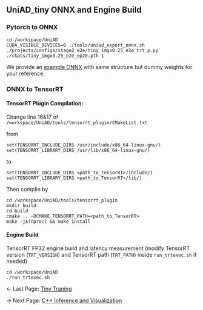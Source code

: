 
## UniAD_tiny ONNX and Engine Build
### Pytorch to ONNX
```
cd /workspace/UniAD
CUDA_VISIBLE_DEVICES=0 ./tools/uniad_export_onnx.sh ./projects/configs/stage2_e2e/tiny_imgx0.25_e2e_trt_p.py ./ckpts/tiny_imgx0.25_e2e_ep20.pth 1
```

We provide an [example ONNX](../onnx/uniad_tiny_dummy.onnx) with same structure but dummy weights for your reference.

### ONNX to TensorRT

#### TensorRT Plugin Compilation:

Change line 16&17 of `/workspace/UniAD/tools/tensorrt_plugin/CMakeList.txt`

from
```
set(TENSORRT_INCLUDE_DIRS /usr/include/x86_64-linux-gnu/)
set(TENSORRT_LIBRARY_DIRS /usr/lib/x86_64-linux-gnu/)
```
to
```
set(TENSORRT_INCLUDE_DIRS <path_to_TensorRT>/include/)
set(TENSORRT_LIBRARY_DIRS <path_to_TensorRT>/lib/)
```


Then complie by

```
cd /workspace/UniAD/tools/tensorrt_plugin
mkdir build
cd build
cmake .. -DCMAKE_TENSORRT_PATH=<path_to_TensorRT>
make -j$(nproc) && make install
```


#### Engine Build
TensorRT FP32 engine build and latency measurement (modify TensorRT version (`TRT_VERSION`) and TensorRT path (`TRT_PATH`) inside `run_trtexec.sh` if needed)
```
cd /workspace/UniAD
./run_trtexec.sh
```

<- Last Page: [Tiny Traning](tiny_training.md)

-> Next Page: [C++ Inference and Visualization](../inference_app/README.md)
